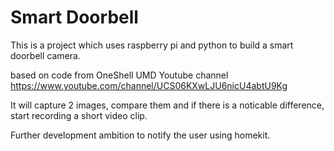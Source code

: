 # Smart Doorbell
This is a project which uses raspberry pi and python to build a smart doorbell camera. 

based on code from OneShell UMD Youtube channel 
https://www.youtube.com/channel/UCS06KXwLJU6nicU4abtU9Kg

It will capture 2 images, compare them and if there is a noticable difference, start recording a short video clip. 

Further development ambition  to notify the user using homekit.

